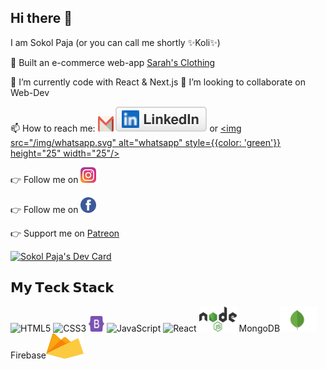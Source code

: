 ## Hi there 👋

I am Sokol Paja (or you can call me shortly ✨Koli✨)

🔭 Built an e-commerce web-app [Sarah's Clothing](https://sarahs-clothing.herokuapp.com/)

🌱 I’m currently code with React & Next.js
👯 I’m looking to collaborate on Web-Dev

📫 How to reach me: <a href="https://www.gmail.com"><img src="/img/gmail-icon.svg" alt="gmail" height="25" width="25"/></a> [<img src="/img/linkedin.svg"/>](www.linkedin.com/in/sokol-paja) or [<img src="/img/whatsapp.svg" alt="whatsapp" style={{color: 'green'}} height="25" width="25"/>](https://wa.me/355676792890?text=Hello%20There%21%0AI%20want%20to%20connect%20with%20you%2C)

👉 Follow me on [<img src="/img/instagram-2-1.svg" alt="instagram" height="25" width="25"/>](https://www.instagram.com/kolpaja/)

👉 Follow me on [<img src="/img/facebook-3.svg" alt="facebook" height="25" width="25"/>](https://www.facebook.com/profile.php?id=100012553262237)

👉 Support me on [Patreon](https://www.patreon.com/codewithkoli)

<a href="https://app.daily.dev/kolpaja"><img src="https://api.daily.dev/devcards/e890625d486c452bbabcf409dc29279d.png?r=fvz" width="400" alt="Sokol Paja's Dev Card"/></a>

## 𝗠𝘆 𝗧𝗲𝗰𝗸 𝗦𝘁𝗮𝗰𝗸

![HTML5](https://img.shields.io/badge/-HTML5-%23E44D27?style=flat-square&logo=html5&logoColor=ffffff)
![CSS3](https://img.shields.io/badge/-CSS3-%231572B6?style=flat-square&logo=css3)
<img src="/img/bootstrap.svg"  height="25" width="25">
![JavaScript](https://img.shields.io/badge/-JavaScript-%23F7DF1C?style=flat-square&logo=javascript&logoColor=000000&labelColor=%23F7DF1C&color=%23FFCE5A)
![React](https://img.shields.io/badge/-React-%23282C34?style=flat-square&logo=react)
<img src="/img/nodejs-1.svg" alt="nodejs" height="40" width="60">
MongoDB<img src="/img/mongodb.svg" alt="nodejs" height="40" width="60">
Firebase<img src="/img/firebase.svg" alt="nodejs" height="40" width="60">

